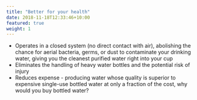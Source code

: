 ```yaml
---
title: "Better for your health"
date: 2018-11-18T12:33:46+10:00
featured: true
weight: 1
---
```


- Operates in a closed system (no direct contact with air), abolishing the chance for aerial bacteria, germs, or dust to contaminate your drinking water, giving you the cleanest purified water right into your cup
- Eliminates the handling of heavy water bottles and the potential risk of injury
- Reduces expense - producing water whose quality is superior to expensive single-use bottled water at only a fraction of the cost, why would you buy bottled water?